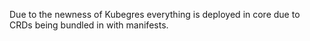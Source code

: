 Due to the newness of Kubegres everything is deployed in core due to CRDs being bundled in with manifests.
